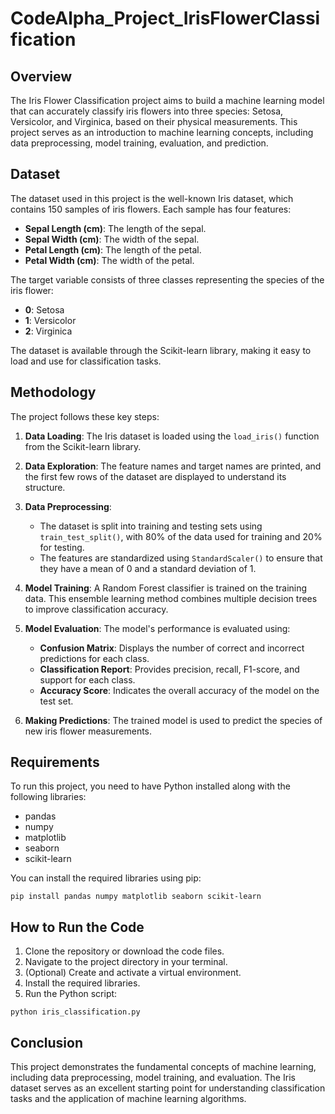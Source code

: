 # CodeAlpha_Project_IrisFlowerClassification

## Overview

The Iris Flower Classification project aims to build a machine learning model that can accurately classify iris flowers into three species: Setosa, Versicolor, and Virginica, based on their physical measurements. This project serves as an introduction to machine learning concepts, including data preprocessing, model training, evaluation, and prediction.

## Dataset

The dataset used in this project is the well-known Iris dataset, which contains 150 samples of iris flowers. Each sample has four features:

- **Sepal Length (cm)**: The length of the sepal.
- **Sepal Width (cm)**: The width of the sepal.
- **Petal Length (cm)**: The length of the petal.
- **Petal Width (cm)**: The width of the petal.

The target variable consists of three classes representing the species of the iris flower:

- **0**: Setosa
- **1**: Versicolor
- **2**: Virginica

The dataset is available through the Scikit-learn library, making it easy to load and use for classification tasks.

## Methodology

The project follows these key steps:

1. **Data Loading**: The Iris dataset is loaded using the `load_iris()` function from the Scikit-learn library.

2. **Data Exploration**: The feature names and target names are printed, and the first few rows of the dataset are displayed to understand its structure.

3. **Data Preprocessing**:
   - The dataset is split into training and testing sets using `train_test_split()`, with 80% of the data used for training and 20% for testing.
   - The features are standardized using `StandardScaler()` to ensure that they have a mean of 0 and a standard deviation of 1.

4. **Model Training**: A Random Forest classifier is trained on the training data. This ensemble learning method combines multiple decision trees to improve classification accuracy.

5. **Model Evaluation**: The model's performance is evaluated using:
   - **Confusion Matrix**: Displays the number of correct and incorrect predictions for each class.
   - **Classification Report**: Provides precision, recall, F1-score, and support for each class.
   - **Accuracy Score**: Indicates the overall accuracy of the model on the test set.

6. **Making Predictions**: The trained model is used to predict the species of new iris flower measurements.

## Requirements

To run this project, you need to have Python installed along with the following libraries:

- pandas
- numpy
- matplotlib
- seaborn
- scikit-learn

You can install the required libraries using pip:

```
pip install pandas numpy matplotlib seaborn scikit-learn
```

## How to Run the Code

1. Clone the repository or download the code files.
2. Navigate to the project directory in your terminal.
3. (Optional) Create and activate a virtual environment.
4. Install the required libraries.
5. Run the Python script:

```
python iris_classification.py
```

## Conclusion

This project demonstrates the fundamental concepts of machine learning, including data preprocessing, model training, and evaluation. The Iris dataset serves as an excellent starting point for understanding classification tasks and the application of machine learning algorithms.
